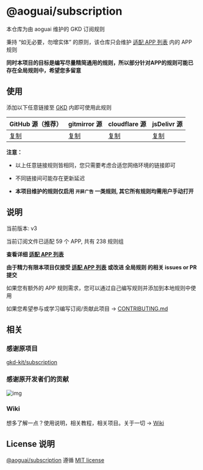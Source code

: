 # @aoguai/subscription

本仓库为由 aoguai 维护的 GKD 订阅规则

秉持 “如无必要，勿增实体” 的原则，该仓库只会维护 [适配 APP 列表](./AppList.md) 内的 APP 规则

**同时本项目的目标是编写尽量精简通用的规则，所以部分针对APP的规则可能已存在全局规则中，希望您多留意**

## 使用

添加以下任意链接至 [GKD](https://github.com/gkd-kit/gkd) 内即可使用此规则

| GitHub 源（推荐）                                                                          | gitmirror 源                                                                       | cloudflare 源                   | jsDelivr 源                                                                          |
| ------------------------------------------------------------------------------------------ | ---------------------------------------------------------------------------------- | ------------------------------- | ------------------------------------------------------------------------------------ |
| [复制](https://raw.githubusercontent.com/aoguai/subscription/custom/dist/aoguai_gkd.json5) | [复制](https://raw.gitmirror.com/aoguai/subscription/custom/dist/aoguai_gkd.json5) | [复制](https://gkd.aoguai.top/) | [复制](https://cdn.jsdelivr.net/gh/aoguai/subscription@custom/dist/aoguai_gkd.json5) |

**注意：**

- 以上任意链接规则皆相同，您只需要考虑合适您网络环境的链接即可

- 不同链接间可能存在更新延迟

- **本项目维护的规则仅启用 `开屏广告` 一类规则, 其它所有规则均需用户手动打开**

## 说明

当前版本: v3

当前订阅文件已适配 59 个 APP, 共有 238 规则组

**查看详细 [适配 APP 列表](./AppList.md)**

**由于精力有限本项目仅接受 [适配 APP 列表](./AppList.md) 或改进 全局规则 的相关 issues or PR 提交**

如果您有额外的 APP 规则需求，您可以通过自己编写规则并添加到本地规则中使用

如果您希望参与或学习编写订阅/贡献此项目 -> [CONTRIBUTING.md](./CONTRIBUTING.md)

## 相关

### 感谢原项目

[gkd-kit/subscription](https://github.com/gkd-kit/subscription)

### 感谢原开发者们的贡献

![img](https://contrib.rocks/image?repo=gkd-kit/subscription&_v=3)

### Wiki

想多了解一点？使用说明，相关教程，相关项目。关于一切 -> [Wiki](https://github.com/aoguai/subscription/wiki)

## License 说明

[@aoguai/subscription](https://github.com/aoguai/subscription) 遵循 [MIT license](./LICENSE)
